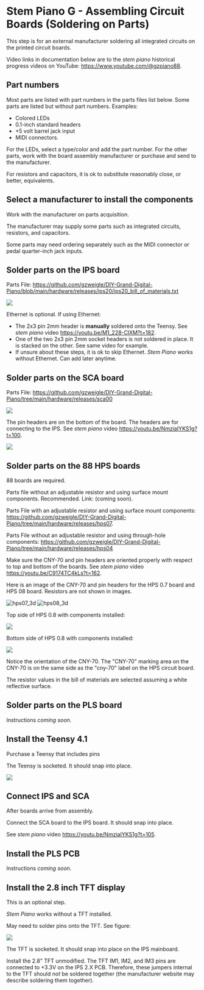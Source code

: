# Stem Piano G - Assembling Circuit Boards (Soldering on Parts)

This step is for an external manufacturer soldering all integrated circuits on the printed circuit boards.

Video links in documentation below are to the *stem piano* historical progress videos on YouTube: https://www.youtube.com/@gzpiano88.

## Part numbers

Most parts are listed with part numbers in the parts files list below. Some parts are listed but without part numbers. Examples:
* Colored LEDs
* 0.1-inch standard headers
* +5 volt barrel jack input
* MIDI connectors.

For the LEDs, select a type/color and add the part number. For the other parts, work with the board assembly manufacturer or purchase and send to the manufacturer.

For resistors and capacitors, it is ok to substitute reasonably close, or better, equivalents.

## Select a manufacturer to install the components

Work with the manufacturer on parts acquisition.

The manufacturer may supply some parts such as integrated circuits, resistors, and capacitors.

Some parts may need ordering separately such as the MIDI connector or pedal quarter-inch jack inputs.

## Solder parts on the IPS board

Parts File: https://github.com/gzweigle/DIY-Grand-Digital-Piano/blob/main/hardware/releases/ips20/ips20_bill_of_materials.txt

![](../pictures/ips_with_parts.jpg)

Ethernet is optional. If using Ethernet:

* The 2x3 pin 2mm header is **manually** soldered onto the Teensy. See *stem piano* video https://youtu.be/M1_228-ClXM?t=182.
* One of the two 2x3 pin 2mm socket headers is not soldered in place. It is stacked on the other. See same video for example.
* If unsure about these steps, it is ok to skip Ethernet. *Stem Piano* works without Ethernet. Can add later anytime.

## Solder parts on the SCA board

Parts File: https://github.com/gzweigle/DIY-Grand-Digital-Piano/tree/main/hardware/releases/sca00

![](../pictures/sca_with_parts.jpg)

The pin headers are on the bottom of the board. The headers are for connecting to the IPS. See *stem piano* video https://youtu.be/NmziaIYKS1g?t=100.

![](../pictures/sca_bottom.jpg)

## Solder parts on the 88 HPS boards

88 boards are required.

Parts file without an adjustable resistor and using surface mount components. Recommended. Link: (coming soon).

Parts File with an adjustable resistor and using surface mount components: https://github.com/gzweigle/DIY-Grand-Digital-Piano/tree/main/hardware/releases/hps07.

Parts File without an adjustable resistor and using through-hole components: https://github.com/gzweigle/DIY-Grand-Digital-Piano/tree/main/hardware/releases/hps04

Make sure the CNY-70 and pin headers are oriented properly with respect to top and bottom of the boards. See *stem piano* video https://youtu.be/C9174TC4kLs?t=162.

Here is an image of the CNY-70 and pin headers for the HPS 0.7 board and HPS 08 board. Resistors are not shown in images.

![hps07_3d](../pictures/hps07_3d.jpg)
![hps08_3d](../pictures/hps08_3d.jpg)

Top side of HPS 0.8 with components installed:

![](../pictures/hps08_top.jpg)

Bottom side of HPS 0.8 with components installed:

![](../pictures/hps08_bottom.jpg)

Notice the orientation of the CNY-70. The "CNY-70" marking area on the CNY-70 is on the same side as the "cny-70" label on the HPS circuit board.

The resistor values in the bill of materials are selected assuming a white reflective surface.

## Solder parts on the PLS board

Instructions *coming soon*.

## Install the Teensy 4.1

Purchase a Teensy that includes pins

The Teensy is socketed. It should snap into place.

![](../pictures/ips_with_parts_and_Teensy.jpg)

## Connect IPS and SCA

After boards arrive from assembly.

Connect the SCA board to the IPS board. It should snap into place.

See *stem piano* video https://youtu.be/NmziaIYKS1g?t=105.

## Install the PLS PCB

Instructions *coming soon*.

## Install the 2.8 inch TFT display

This is an optional step.

*Stem Piano* works without a TFT installed.

May need to solder pins onto the TFT. See figure:

![](../pictures/tft_pins.jpg)

The TFT is socketed. It should snap into place on the IPS mainboard.

Install the 2.8" TFT unmodified. The TFT IM1, IM2, and IM3 pins are connected to +3.3V on the IPS 2.X PCB. Therefore, these jumpers internal to the TFT should *not* be soldered together (the manufacturer website may describe soldering them together).